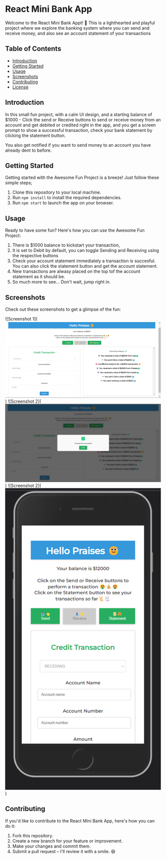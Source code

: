 # React Mini Bank App

Welcome to the React Mini Bank Appt! 🎉 This is a lighthearted and playful project where we explore the banking system where you can send and receive money, and also see an account statement of your transactions

## Table of Contents

- [Introduction](#introduction)
- [Getting Started](#getting-started)
- [Usage](#usage)
- [Screenshots](#screenshots)
- [Contributing](#contributing)
- [License](#license)

## Introduction

In this small fun project, with a calm UI design, and a starting balance of $1000 - Click the send or Receive buttons to send or receive money from an account and get debited or credited right in the app, and you get a screen prompt to show a successful transaction, check your bank statement by clicking the statement button.

You also get notified if you want to send money to an account you have already dent to before.

## Getting Started

Getting started with the Awesome Fun Project is a breeze! Just follow these simple steps;

1. Clone this repository to your local machine.
2. Run `npm install` to install the required dependencies.
3. Run `npm start` to launch the app on your browser.

## Usage

Ready to have some fun? Here's how you can use the Awesome Fun Project:

1. There is $1000 balance to kickstart your transaction,
2. It is set to Debit by default, you can toggle Sending and Receiving using the respective buttons
3. Check your account statement immediately a transaction is succesful. You can also click the statement button and get the account statement.
4. New transactions are alwasy placed on the top tof the account statement as it should be.
5. So much more to see... Don't wait, jump right in.

## Screenshots

Check out these screenshots to get a glimpse of the fun:

![Screenshot 1](![Full app image](image.png))
![Screenshot 2](![Transaction successful modal](image-1.png))
![Screenshot 2](![Mobile version](image-2.png))

## Contributing

If you'd like to contribute to the React Mini Bank App, here's how you can do it:

1. Fork this repository.
2. Create a new branch for your feature or improvement.
3. Make your changes and commit them.
4. Submit a pull request – I'll review it with a smile. 😄
